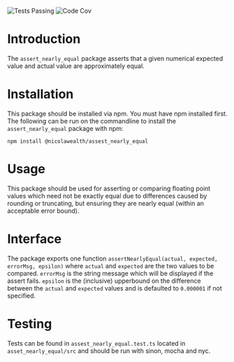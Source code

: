 ![Tests Passing](https://github.com/NicolaWealth/assert_nearly_equal/actions/workflows/autoTestMainBadge.yml/badge.svg)
![Code Cov](https://img.shields.io/badge/dynamic/json?url=https%3A%2F%2Fgithub.com%2Fnicolawealth%2Fassert_nearly_equal%2Fraw%2Fmain%2Fcodecov/badge.json&query=%24.message&label=Code%20Coverage&color=%24.color)

# Introduction
The `assert_nearly_equal` package asserts that a given numerical expected value and actual value are approximately equal.

# Installation
This package should be installed via npm. You must have npm installed first. The following can be run on the commandline to install the `assert_nearly_equal` package with npm:

`npm install @nicolawealth/assest_nearly_equal`

# Usage
This package should be used for asserting or comparing floating point values which need not be exactly equal due to differences caused by rounding or truncating, but ensuring they are nearly equal (within an acceptable error bound).

# Interface
The package exports one function `assertNearlyEqual(actual, expected, errorMsg, epsilon)` where `actual` and `expected` are the two values to be compared. `errorMsg` is the string message which will be displayed if the assert fails. `epsilon` is the (inclusive) upperbound on the difference between the `actual` and `expected` values and is defaulted to `0.000001` if not specified. 

# Testing
Tests can be found in `assest_nearly_equal.test.ts` located in `asset_nearly_equal/src` and should be run with sinon, mocha and nyc.
